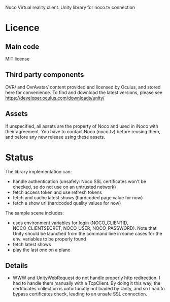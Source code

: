 Noco Virtual reality client.
Unity library for noco.tv connection 


Licence
==========
Main code
----------------
MIT license

Third party components
----------------
OVR/ and OvrAvatar/ content provided and licensed by Oculus, and stored here for convenience.
To find and download the latest versions, please see https://developer.oculus.com/downloads/unity/


Assets
--------------
If unspecified, all assets are the property of Noco and used in iNoco with their agreement. You have to contact Noco (noco.tv) before reusing them, and before any new release using these assets.


Status
===========
The library implementation can: 
- handle authentication (unsafely: Noco SSL certificates won't be checked, so do not use on an untrusted network)
- fetch access token and use refresh tokens
- fetch and cache latest shows (hardcoded page value for now)
- fetch a show url (hardcoded quality values for now)

The sample scene includes:
- uses environment variables for login (NOCO_CLIENTID, NOCO_CLIENTSECRET, NOCO_USER, NOCO_PASSWORD). Note that Unity should be launched from the command line in some cases for the env. variables to be properly found
- fetch latest shows
- play the last one on a plane



Details
----------
* WWW and UnityWebRequest do not handle properly http redirection. I had to handle them manually with a TcpClient. By doing it this way, the certificates collection is unfortunatly not loaded by Unity, and so I had to bypass certificates check, leading to an unsafe SSL connection.

